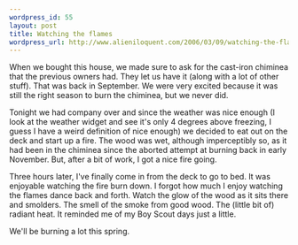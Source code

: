 ```yaml
--- 
wordpress_id: 55
layout: post
title: Watching the flames
wordpress_url: http://www.alieniloquent.com/2006/03/09/watching-the-flames/
---
```

When we bought this house, we made sure to ask for the cast-iron chiminea that the previous owners had.  They let us have it (along with a lot of other stuff).  That was back in September.  We were very excited because it was still the right season to burn the chiminea, but we never did.

Tonight we had company over and since the weather was nice enough (I look at the weather widget and see it's only 4 degrees above freezing, I guess I have a weird definition of nice enough) we decided to eat out on the deck and start up a fire.  The wood was wet, although imperceptibly so, as it had been in the chiminea since the aborted attempt at burning back in early November.  But, after a bit of work, I got a nice fire going.

Three hours later, I've finally come in from the deck to go to bed.  It was enjoyable watching the fire burn down.  I forgot how much I enjoy watching the flames dance back and forth.  Watch the glow of the wood as it sits there and smolders.  The smell of the smoke from good wood.  The (little bit of) radiant heat.  It reminded me of my Boy Scout days just a little.

We'll be burning a lot this spring.
